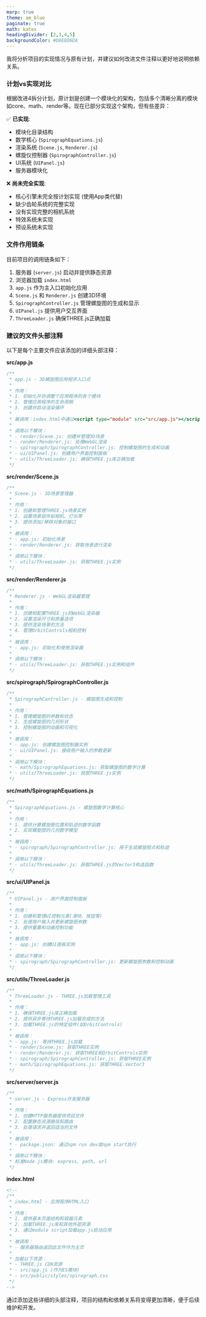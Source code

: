 ```yaml
---
marp: true
theme: am_blue
paginate: true
math: katex
headingDivider: [2,3,4,5]
backgroundColor: #D0E8D6DA
---
```


我将分析项目的实现情况与原有计划，并建议如何改进文件注释以更好地说明依赖关系。

### 计划vs实现对比

根据改进4拆分计划，原计划是创建一个模块化的架构，包括多个清晰分离的模块如core、math、render等。现在已部分实现这个架构，但有些差异：

✅ **已实现**:
- 模块化目录结构
- 数学核心 (`SpirographEquations.js`)
- 渲染系统 (`Scene.js`, `Renderer.js`)
- 螺旋仪控制器 (`SpirographController.js`)
- UI系统 (`UIPanel.js`)
- 服务器模块化

❌ **尚未完全实现**:
- 核心引擎未完全按计划实现 (使用App类代替)
- 缺少齿轮系统的完整实现
- 没有实现完整的相机系统
- 特效系统未实现
- 预设系统未实现

### 文件作用链条

目前项目的调用链条如下：
1. 服务器 (`server.js`) 启动并提供静态资源
2. 浏览器加载 `index.html`
3. `app.js` 作为主入口初始化应用
4. `Scene.js` 和 `Renderer.js` 创建3D环境
5. `SpirographController.js` 管理螺旋图的生成和显示
6. `UIPanel.js` 提供用户交互界面
7. `ThreeLoader.js` 确保THREE.js正确加载

### 建议的文件头部注释

以下是每个主要文件应该添加的详细头部注释：

**src/app.js**
```javascript
/**
 * app.js - 3D螺旋图应用程序入口点
 * 
 * 作用：
 * 1. 初始化并协调整个应用程序的各个模块
 * 2. 管理应用程序的生命周期
 * 3. 创建并启动渲染循环
 * 
 * 被调用：index.html中通过<script type="module" src="src/app.js"></script>直接加载
 * 
 * 调用以下模块：
 * - render/Scene.js: 创建并管理3D场景
 * - render/Renderer.js: 处理WebGL渲染
 * - spirograph/SpirographController.js: 控制螺旋图的生成和动画
 * - ui/UIPanel.js: 创建用户界面控制面板
 * - utils/ThreeLoader.js: 确保THREE.js库正确加载
 */
```

**src/render/Scene.js**
```javascript
/**
 * Scene.js - 3D场景管理器
 * 
 * 作用：
 * 1. 创建和管理THREE.js场景实例
 * 2. 设置场景组件如相机、灯光等
 * 3. 提供添加/移除对象的接口
 * 
 * 被调用：
 * - app.js: 初始化场景
 * - render/Renderer.js: 获取场景进行渲染
 * 
 * 调用以下模块：
 * - utils/ThreeLoader.js: 获取THREE.js实例
 */
```

**src/render/Renderer.js**
```javascript
/**
 * Renderer.js - WebGL渲染器管理
 * 
 * 作用：
 * 1. 创建和配置THREE.js的WebGL渲染器
 * 2. 设置渲染尺寸和质量选项
 * 3. 提供渲染场景的方法
 * 4. 管理OrbitControls相机控制
 * 
 * 被调用：
 * - app.js: 初始化和使用渲染器
 * 
 * 调用以下模块：
 * - utils/ThreeLoader.js: 获取THREE.js实例和组件
 */
```

**src/spirograph/SpirographController.js**
```javascript
/**
 * SpirographController.js - 螺旋图生成和控制
 * 
 * 作用：
 * 1. 管理螺旋图的参数和状态
 * 2. 生成螺旋图的几何形状
 * 3. 控制螺旋图的动画和可视化
 * 
 * 被调用：
 * - app.js: 创建螺旋图控制器实例
 * - ui/UIPanel.js: 接收用户输入的参数更新
 * 
 * 调用以下模块：
 * - math/SpirographEquations.js: 获取螺旋图的数学计算
 * - utils/ThreeLoader.js: 获取THREE.js实例
 */
```

**src/math/SpirographEquations.js**
```javascript
/**
 * SpirographEquations.js - 螺旋图数学计算核心
 * 
 * 作用：
 * 1. 提供计算螺旋图位置和轨迹的数学函数
 * 2. 实现螺旋图的几何数学模型
 * 
 * 被调用：
 * - spirograph/SpirographController.js: 用于生成螺旋图点和轨迹
 * 
 * 调用以下模块：
 * - utils/ThreeLoader.js: 获取THREE.js的Vector3构造函数
 */
```

**src/ui/UIPanel.js**
```javascript
/**
 * UIPanel.js - 用户界面控制面板
 * 
 * 作用：
 * 1. 创建和管理UI控制元素(滑块、按钮等)
 * 2. 处理用户输入并更新螺旋图参数
 * 3. 提供重置和动画控制功能
 * 
 * 被调用：
 * - app.js: 创建UI面板实例
 * 
 * 调用以下模块：
 * - spirograph/SpirographController.js: 更新螺旋图参数和控制动画
 */
```

**src/utils/ThreeLoader.js**
```javascript
/**
 * ThreeLoader.js - THREE.js加载管理工具
 * 
 * 作用：
 * 1. 确保THREE.js库正确加载
 * 2. 提供异步等待THREE.js加载完成的方法
 * 3. 加载THREE.js的特定组件(如OrbitControls)
 * 
 * 被调用：
 * - app.js: 等待THREE.js加载
 * - render/Scene.js: 获取THREE实例
 * - render/Renderer.js: 获取THREE和OrbitControls实例
 * - spirograph/SpirographController.js: 获取THREE实例
 * - math/SpirographEquations.js: 获取THREE.Vector3
 */
```

**src/server/server.js**
```javascript
/**
 * server.js - Express开发服务器
 * 
 * 作用：
 * 1. 创建HTTP服务器提供项目文件
 * 2. 配置静态资源路径和路由
 * 3. 处理请求并返回适当的文件
 * 
 * 被调用：
 * - package.json: 通过npm run dev或npm start执行
 * 
 * 调用以下模块：
 * 标准Node.js模块: express, path, url
 */
```

**index.html**
```html
<!--
/**
 * index.html - 应用程序HTML入口
 * 
 * 作用：
 * 1. 提供基本页面结构和容器元素
 * 2. 加载THREE.js库和其他外部资源
 * 3. 通过module script加载app.js启动应用
 * 
 * 被调用：
 * - 服务器路由返回此文件作为主页
 * 
 * 加载以下资源：
 * - THREE.js CDN资源
 * - src/app.js (作为ES模块)
 * - src/public/styles/spirograph.css
 */
-->
```

通过添加这些详细的头部注释，项目的结构和依赖关系将变得更加清晰，便于后续维护和开发。
